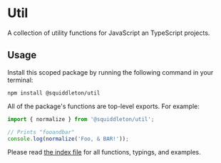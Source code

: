 # Util

A collection of utility functions for JavaScript an TypeScript projects.

## Usage

Install this scoped package by running the following command in your terminal:

```sh-session
npm install @squiddleton/util
```

All of the package's functions are top-level exports. For example:

```ts
import { normalize } from '@squiddleton/util';

// Prints "fooandbar"
console.log(normalize('Foo, & BAR!'));
```

Please read [the index file](src/index.ts) for all functions, typings, and examples.